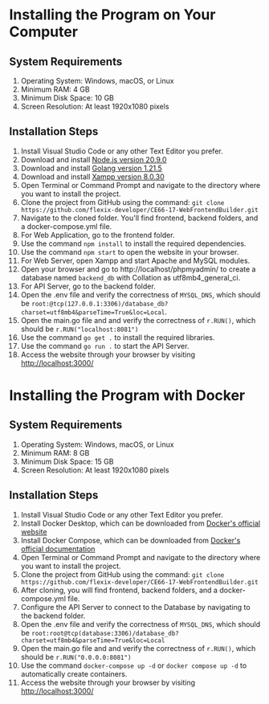 # Installing the Program on Your Computer

## System Requirements
1. Operating System: Windows, macOS, or Linux
2. Minimum RAM: 4 GB
3. Minimum Disk Space: 10 GB
4. Screen Resolution: At least 1920x1080 pixels

## Installation Steps
1. Install Visual Studio Code or any other Text Editor you prefer.
2. Download and install [Node.js version 20.9.0](https://nodejs.org/en/blog/release/v20.9.0/)
3. Download and install [Golang version 1.21.5](https://go.dev/dl/)
4. Download and install [Xampp version 8.0.30](https://www.apachefriends.org/download.html)
5. Open Terminal or Command Prompt and navigate to the directory where you want to install the project.
6. Clone the project from GitHub using the command:
`git clone https://github.com/flexix-developer/CE66-17-WebFrontendBuilder.git`
7. Navigate to the cloned folder. You'll find frontend, backend folders, and a docker-compose.yml file.
8. For Web Application, go to the frontend folder.
9. Use the command `npm install` to install the required dependencies.
10. Use the command `npm start` to open the website in your browser.
11. For Web Server, open Xampp and start Apache and MySQL modules.
12. Open your browser and go to http://localhost/phpmyadmin/ to create a database named `backend_db` with Collation as utf8mb4_general_ci.
13. For API Server, go to the backend folder.
14. Open the .env file and verify the correctness of `MYSQL_DNS`, which should be `root:@tcp(127.0.0.1:3306)/database_db?charset=utf8mb4&parseTime=True&loc=Local`.
9. Open the main.go file and and verify the correctness of `r.RUN()`, which should be `r.RUN("localhost:8081")`
15. Use the command `go get .` to install the required libraries.
16. Use the command `go run .` to start the API Server.
17. Access the website through your browser by visiting [http://localhost:3000/](http://localhost:3000/)

# Installing the Program with Docker

## System Requirements
1. Operating System: Windows, macOS, or Linux
2. Minimum RAM: 8 GB
3. Minimum Disk Space: 15 GB
4. Screen Resolution: At least 1920x1080 pixels

## Installation Steps
1. Install Visual Studio Code or any other Text Editor you prefer.
2. Install Docker Desktop, which can be downloaded from [Docker's official website](https://www.docker.com/products/docker-desktop/)
3. Install Docker Compose, which can be downloaded from [Docker's official documentation](https://docs.docker.com/compose/install/)
4. Open Terminal or Command Prompt and navigate to the directory where you want to install the project.
5. Clone the project from GitHub using the command:
`git clone https://github.com/flexix-developer/CE66-17-WebFrontendBuilder.git`
6. After cloning, you will find frontend, backend folders, and a docker-compose.yml file.
7. Configure the API Server to connect to the Database by navigating to the backend folder.
8. Open the .env file and verify the correctness of `MYSQL_DNS`, which should be `root:root@tcp(database:3306)/database_db?charset=utf8mb4&parseTime=True&loc=Local`
9. Open the main.go file and and verify the correctness of `r.RUN()`, which should be `r.RUN("0.0.0.0:8081")`
10. Use the command `docker-compose up -d` or `docker compose up -d` to automatically create containers.
11. Access the website through your browser by visiting [http://localhost:3000/](http://localhost:3000/)